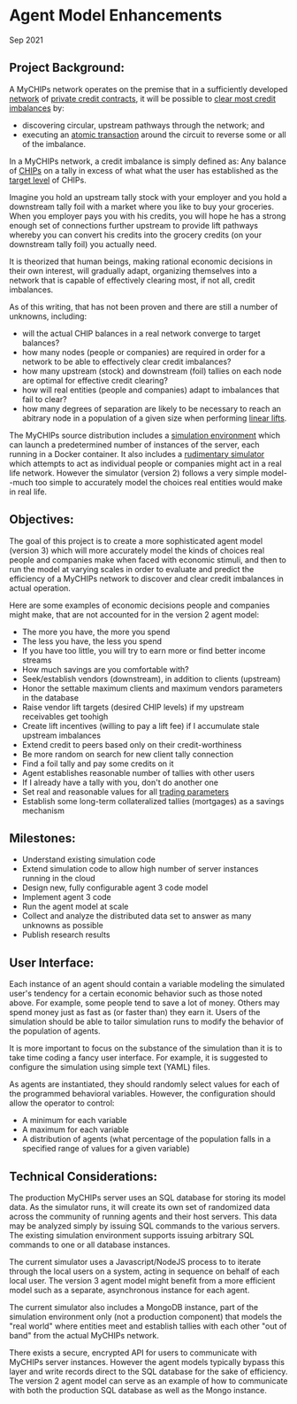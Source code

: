 # Agent Model Enhancements
Sep 2021

## Project Background:
A MyCHIPs network operates on the premise that in a sufficiently developed
[network](/doc/Protocol.md#network-assumptions) of [private credit contracts](/doc/Tallies.md), it will be possible to 
[clear most credit imbalances](/doc/Protocol.md#credit-lifts-explained) by:
- discovering circular, upstream pathways through the network; and
- executing an [atomic transaction](/doc/Lifts.md) around the circuit to reverse some or all of the imbalance.

In a MyCHIPs network, a credit imbalance is simply defined as: 
Any balance of [CHIPs](http://gotchoices.org/mychips/definition.html) on a tally in excess of
what what the user has established as the [target level](/doc/Tallies.md#trading-variables) of CHIPs.

Imagine you hold an upstream tally stock with your employer and you hold a downstream tally foil with a
market where you like to buy your groceries.  When you employer pays you with his credits, you will
hope he has a strong enough set of connections further upstream to provide lift pathways whereby you can
convert his credits into the grocery credits (on your downstream tally foil) you actually need.

It is theorized that human beings, making rational economic decisions in their own interest, will
gradually adapt, organizing themselves into a network that is capable of effectively clearing most, if
not all, credit imbalances.

As of this writing, that has not been proven and there are still a number of unknowns, including:
- will the actual CHIP balances in a real network converge to target balances?
- how many nodes (people or companies) are required in order for a network to be able to effectively clear credit imbalances?
- how many upstream (stock) and downstream (foil) tallies on each node are optimal for effective credit clearing?
- how will real entities (people and companies) adapt to imbalances that fail to clear?
- how many degrees of separation are likely to be necessary to reach an abitrary node
  in a population of a given size when performing [linear lifts](/doc/Protocol.md#credit-lifts-explained).

The MyCHIPs source distribution includes a [simulation environment](/test/sim/README.dock) which can launch a
predetermined number of instances of the server, each running in a Docker container.
It also includes a [rudimentary simulator](/lib/agent2.js) which attempts to act as individual
people or companies might act in a real life network.  However the simulator (version 2) follows
a very simple model--much too simple to accurately model the choices real entities
would make in real life.

## Objectives:
The goal of this project is to create a more sophisticated agent model (version 3) which will more accurately model the
kinds of choices real people and companies make when faced with economic stimuli,
and then to run the model at varying scales in order to evaluate and predict the 
efficiency of a MyCHIPs network to discover and clear credit imbalances in actual operation.

Here are some examples of economic decisions people and companies might make, that are not accounted for in the version 2 agent model:
- The more you have, the more you spend
- The less you have, the less you spend
- If you have too little, you will try to earn more or find better income streams
- How much savings are you comfortable with?
- Seek/establish vendors (downstream), in addition to clients (upstream)
- Honor the settable maximum clients and  maximum vendors parameters in the database
- Raise vendor lift targets (desired CHIP levels) if my upstream receivables get toohigh
- Create lift incentives (willing to pay a lift fee) if I accumulate stale upstream imbalances
- Extend credit to peers based only on their credit-worthiness
-   Be more random on search for new client tally connection
-   Find a foil tally and pay some credits on it
-   Agent establishes reasonable number of tallies with other users
-   If I already have a tally with you, don't do another one
- Set real and reasonable values for all [trading parameters](/doc/Lifts.md#trading-variables)
- Establish some long-term collateralized tallies (mortgages) as a savings mechanism

## Milestones:
- Understand existing simulation code
- Extend simulation code to allow high number of server instances running in the cloud
- Design new, fully configurable agent 3 code model
- Implement agent 3 code
- Run the agent model at scale
- Collect and analyze the distributed data set to answer as many unknowns as possible
- Publish research results

## User Interface:
Each instance of an agent should contain a variable modeling the simulated user's tendency for a certain economic behavior such as those noted above.
For example, some people tend to save a lot of money.  Others may spend money just as fast as (or faster than) they earn it.
Users of the simulation should be able to tailor simulation runs to modify the behavior of the population of agents.

It is more important to focus on the substance of the simulation than it is to take time coding a fancy user interface.
For example, it is suggested to configure the simulation using simple text (YAML) files.

As agents are instantiated, they should randomly select values for each of the programmed behavioral variables.
However, the configuration should allow the operator to control:
- A minimum for each variable
- A maximum for each variable
- A distribution of agents (what percentage of the population falls in a specified range of values for a given variable)

## Technical Considerations:
The production MyCHIPs server uses an SQL database for storing its model data.
As the simulator runs, it will create its own set of randomized data across the
community of running agents and their host servers.  This data may be analyzed simply
by issuing SQL commands to the various servers.  The existing simulation environment
supports issuing arbitrary SQL commands to one or all database instances.

The current simulator uses a Javascript/NodeJS process to to iterate through
the local users on a system, acting in sequence on behalf of each local user.
The version 3 agent model might benefit from a more efficient model such as a
separate, asynchronous instance for each agent.

The current simulator also includes a MongoDB instance, part of the simulation 
environment only (not a production component) that models the "real world" where 
entities meet and establish tallies with each other "out of band" from the 
actual MyCHIPs network.

There exists a secure, encrypted API for users to communicate with MyCHIPs
server instances.  However the agent models typically bypass this layer and write
records direct to the SQL database for the sake of efficiency.  The version 2
agent model can serve as an example of how to communicate with both the production
SQL database as well as the Mongo instance.
